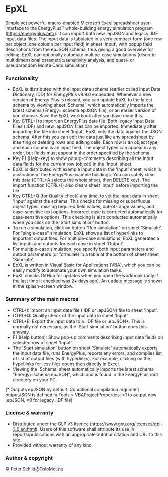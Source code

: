 # EpXL
Simple yet powerful macro-enabled Microsoft Excel spreadsheet user-interface to the EnergyPlus™ whole-building energy simulation program (https://energyplus.net/). It can import both new .epJSON and legacy .IDF input data files. The input data is tabulated in a very compact form (one row per object; one column per input field) in sheet 'Input', with popup field descriptions from the epJSON schema, thus giving a good overview for editing. EpXL can optionally automate multipe-case simulations (discrete multidimensional parametric/sensitivity analysis, and quasi- or pseudorandom Monte Carlo simulation).

### Functionality
- EpXL is distributed with the input data schema (earlier called Input Data Dictionary, IDD) for EnergyPlus v8.9.0 embedded. Whenever a new version of Energy Plus is relased, you can update EpXL to the latest schema by viewing sheet 'Schema', which automatically imports the latest schema (Energy+.schema.epJSON file), or an earlier version of you choose. Save the EpXL workbook after you have done this.
- Key CTRL+I to import an EnergyPlus data file. Both legacy Input Data Files (.IDF) and new .epJSON files can be imported. Immediately after importing the file into sheet 'Input', EpXL vets the data against the JSON schema. After this you can edit the data just like any spreadsheet by inserting or deleting rows and editing cells. Each row is an object type, and each column is an input field. The object types can appear in any order, but fields must appear in the order specified by the schema.
- Key F1 (Help-key) to show popup-comments describing all the input data fields for the current row (object) in the 'Input' sheet.
- EpXL is distributed with example input data in the 'Input' sheet, which is a variation of the EnergyPlus example buildings. You can safely clear this data (CTRL+A selects the whole sheet, then DELETE key). The import function (CTRL+I) also clears sheet 'Input' before importing the file.
- Key CTRL+Q (for Quality check) any time, to vet the input data in sheet 'Input' against the schema. This checks for missing or superfluous object types, missing required field values, out-of-range values, and case-sensitive text options. Incorrect case is corrected automatically for case-sensitive options. This checking is also conducted automatically when you click on the 'Start simulation' button.
- To run a simulation, click on button "Run simulation" on sheet 'Simulate'. For "single-case" simulation, EpXL shows a list of hyperlinks to important output files. For multiple-case simulations, EpXL generates a list inputs and outputs for each case in sheet 'Output'.
- For multiple-case simulation, you specify both input parameters and output parameters (or formulae) in a table at the bottom of sheet sheet 'Simulate'.
- EpXL is written in Visual Basic for Applications (VBA), which you can be easily modify to automate your own simulation tasks.
- EpXL checks GitHub for updates when you open the workbook (only if the last time it checked was 2+ days ago). An update message is shown in the splash-screen window. 

### Summary of the main macros
- CTRL+I: Import an input data file (.IDF or .epJSON) file to sheet 'Input'.
- CTRL+Q: Quality check of the input data in sheet 'Input'.
- CTRL+E: Export the input data to a .IDF file or .epJSON*. This is normally not necessary, as the 'Start simulation' button does this anyway.
- F1 (Help button): Show pop-up comments describing input data fields on selected row of sheet 'Input'.
- The 'Start simulation' button on sheet 'Simulate' automatically exports the input data file, runs EnergyPlus, reports any errors, and compiles list of  list of output files (with hyperlinks). For example, clicking on the hypetlinks for .csv files opens then directly in Excel.
- Viewing the 'Schema' sheet automatically imports the latest schema "Energy+.schema.epJSON", which and is found in the EnergyPlus root directory on your PC.

(* Outputs epJSON by default. Conditional compilation argument outputJSON is defined in Tools > VBAProjectProperties: =1 to output new .epJSON, =0 for legacy .IDF file)

### License & warranty
- Distributed under the GLP v3 lisence (https://www.gnu.org/licenses/gpl-3.0.en.html). Users of this software shall attribute its use in reports/publications with an appropriate autohor citation and URL to this site.
- Provided without warranty of any kind.

### Author & copyright
© Peter.Schild@OsloMet.no
